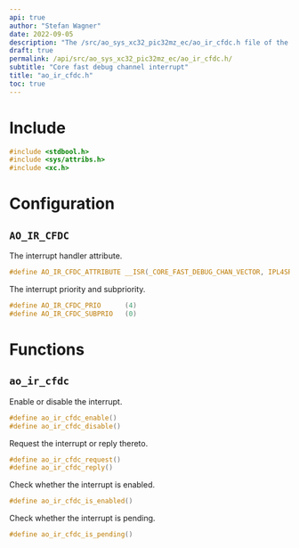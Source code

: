 ```yaml
---
api: true
author: "Stefan Wagner"
date: 2022-09-05
description: "The /src/ao_sys_xc32_pic32mz_ec/ao_ir_cfdc.h file of the ao real-time operating system."
draft: true
permalink: /api/src/ao_sys_xc32_pic32mz_ec/ao_ir_cfdc.h/
subtitle: "Core fast debug channel interrupt"
title: "ao_ir_cfdc.h"
toc: true
---
```


# Include

```c
#include <stdbool.h>
#include <sys/attribs.h>
#include <xc.h>
```

# Configuration

## `AO_IR_CFDC`

The interrupt handler attribute.

```c
#define AO_IR_CFDC_ATTRIBUTE __ISR(_CORE_FAST_DEBUG_CHAN_VECTOR, IPL4SRS)
```

The interrupt priority and subpriority.

```c
#define AO_IR_CFDC_PRIO      (4)
#define AO_IR_CFDC_SUBPRIO   (0)
```

# Functions

## `ao_ir_cfdc`

Enable or disable the interrupt.

```c
#define ao_ir_cfdc_enable()
#define ao_ir_cfdc_disable()
```

Request the interrupt or reply thereto.

```c
#define ao_ir_cfdc_request()
#define ao_ir_cfdc_reply()
```

Check whether the interrupt is enabled.

```c
#define ao_ir_cfdc_is_enabled()
```

Check whether the interrupt is pending.

```c
#define ao_ir_cfdc_is_pending()
```
